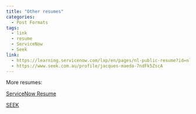 ```yaml
---
title: "Other resumes"
categories:
  - Post Formats
tags:
  - link
  - resume
  - ServiceNow
  - Seek
link:
  - https://learning.servicenow.com/lxp/en/pages/nl-public-resume?id=nl_public&user=jkmaeda
  - https://www.seek.com.au/profile/jacques-maeda-7ndFk5ZscA
---
```


More resumes:

[ServiceNow Resume](https://learning.servicenow.com/lxp/en/pages/nl-public-resume?id=nl_public&user=jkmaeda)

[SEEK](https://www.seek.com.au/profile/jacques-maeda-7ndFk5ZscA)
